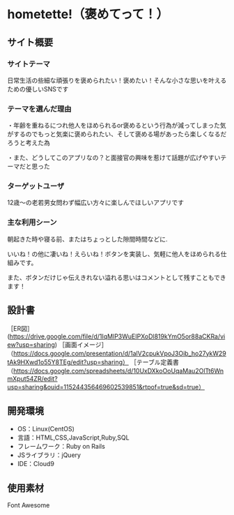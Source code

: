 # hometette!（褒めてって！）

## サイト概要
### サイトテーマ
日常生活の些細な頑張りを褒められたい！褒めたい！そんな小さな思いを叶えるための優しいSNSです

### テーマを選んだ理由
・年齢を重ねるにつれ他人をほめられるor褒めるという行為が減ってしまった気がするのでもっと気楽に褒められたい、そして褒める場があったら楽しくなるだろうと考えた為

・また、どうしてこのアプリなの？と面接官の興味を惹けて話題が広げやすいテーマだと思った


### ターゲットユーザ
12歳～の老若男女問わず幅広い方々に楽しんでほしいアプリです

### 主な利用シーン
朝起きた時や寝る前、またはちょっとした隙間時間などに.

いいね！の他に凄いね！えらいね！ボタンを実装し、気軽に他人をほめられる仕組みです。

また、ボタンだけじゃ伝えきれない溢れる思いはコメントとして残すこともできます！

## 設計書
［ER図］(https://drive.google.com/file/d/1IqMlP3WuEIPXoDl819kYmO5or88aCKRa/view?usp=sharing)
［画面イメージ］（https://docs.google.com/presentation/d/1alV2cpukVpoJ3Oib_ho27ykW29tAk9HXwd1o55Y8TEg/edit?usp=sharing）
［テーブル定義書（https://docs.google.com/spreadsheets/d/10UxDXkoOoUqaMau2OlTt6WnmXput54ZR/edit?usp=sharing&ouid=115244356469602539851&rtpof=true&sd=true）


## 開発環境
- OS：Linux(CentOS)
- 言語：HTML,CSS,JavaScript,Ruby,SQL
- フレームワーク：Ruby on Rails
- JSライブラリ：jQuery
- IDE：Cloud9

## 使用素材
Font Awesome
